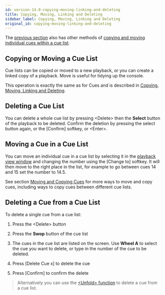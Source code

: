 ```yaml
---
id: version-14.0-copying-moving-linking-and-deleting
title: Copying, Moving, Linking and Deleting
sidebar_label: Copying, Moving, Linking and Deleting
original_id: copying-moving-linking-and-deleting
---
```


The [previous section](editing-cue-lists.md) also has other methods of [copying and moving
individual cues within a cue list](editing-cue-lists.md#moving-and-copying-cues).

Copying or Moving a Cue List
----------------------------

Cue lists can be copied or moved to a new playback, or you can create a
linked copy of a playback. Move is useful for tidying up the console.

This operation is exactly the same as for Cues and is described in
[Copying, Moving, Linking and Deleting](../cues/copying-moving-linking-and-deleting.md).

Deleting a Cue List
-------------------

You can delete a whole cue list by pressing \<Delete\> then the **Select**
button of the playback to be deleted. Confirm the deletion by pressing
the select button again, or the \[Confirm\] softkey, or \<Enter\>.

Moving a Cue in a Cue List
--------------------------

You can move an individual cue in a cue list by selecting it in the
[playback view window](editing-cue-lists.md#playback-view-window) and changing the number using the \[Change to\]
softkey. It will then move to the right place in the list, for example
to go between cues 14 and 15 set the number to 14.5.

See section [Moving and Copying Cues](editing-cue-lists.md#moving-and-copying-cues) for more ways to move and copy cues,
including ways to copy cues between different cue lists.

Deleting a Cue from a Cue List
------------------------------

To delete a single cue from a cue list:

1. Press the \<Delete\> button

2. Press the **Swop** button of the cue list

3. The cues in the cue list are listed on the screen. Use **Wheel A** to
select the cue you want to delete, or type in the number of the cue to be
deleted.

4. Press \[Delete Cue x\] to delete the cue

5. Press \[Confirm\] to confirm the delete

> Alternatively you can use the 
[\<Unfold\> function](editing-cue-lists.md#editing-a-cue-list-using-unfold)
to delete a cue from a cue list.